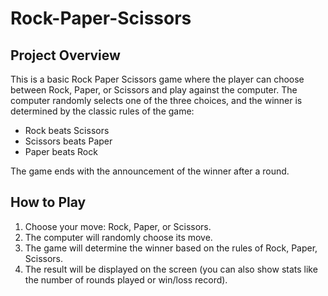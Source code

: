 # Rock-Paper-Scissors
## Project Overview

This is a basic Rock Paper Scissors game where the player can choose between Rock, Paper, or Scissors and play against the computer. The computer randomly selects one of the three choices, and the winner is determined by the classic rules of the game:
- Rock beats Scissors
- Scissors beats Paper
- Paper beats Rock

The game ends with the announcement of the winner after a round.

## How to Play
1. Choose your move: Rock, Paper, or Scissors.
2. The computer will randomly choose its move.
3. The game will determine the winner based on the rules of Rock, Paper, Scissors.
4. The result will be displayed on the screen (you can also show stats like the number of rounds played or win/loss record).
